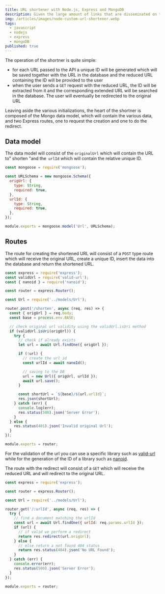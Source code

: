 ```yaml
---
title: URL shortener with Node.js, Express and MongoDB
description: Given the large amount of links that are disseminated on the net, there is often the need to generate much shorter links and this is where URL shorteners come into play.
img: /articles/images/node-custom-url-shortener.webp
tags:
  - javascript
  - nodejs
  - express
  - mongoDB
published: true
---
```


The operation of the shortner is quite simple:

- for each URL passed to the API a unique ID will be generated which will be saved together with the URL in the database and the reduced URL containing the ID will be provided to the user
- when the user sends a `GET` request with the reduced URL, the ID will be extracted from it and the corresponding extended URL will be searched in the database. The user will eventually be redirected to the original URL

Leaving aside the various initializations, the heart of the shortner is composed of the Mongo data model, which will contain the various data, and two Express routes, one to request the creation and one to do the redirect.

## Data model

The data model will consist of the `originalUrl` which will contain the URL to" shorten "and the` urlId` which will contain the relative unique ID.

```javascript
const mongoose = require('mongoose');

const URLSchema = new mongoose.Schema({
  origUrl: {
    type: String,
    required: true,
  },
  urlId: {
    type: String,
    required: true,
  },
});

module.exports = mongoose.model('Url', URLSchema);
```

## Routes

The route for creating the shortened URL will consist of a `POST` type route which will receive the original URL, create a unique ID, insert the data into the database and return the shortened URL.

```javascript
const express = require('express');
const validUrl = require('valid-url');
const { nanoid } = require('nanoid');

const router = express.Router();

const Url = require('../models/Url');

router.post('/shorten', async (req, res) => {
  const { origUrl } = req.body;
  const base = process.env.BASE;

  // check original url validity using the validUrl.isUri method
  if (validUrl.isUri(origUrl)) {
    try {
      // check if already exists
      let url = await Url.findOne({ origUrl });

      if (!url) {
        // create the url id
        const urlId = await nanoId();

        // saving to the DB
        url = new Url({ origUrl, urlId });
        await url.save();
      }

      const shortUrl = `${base}/${url.urlId}`;
      res.json(shortUrl);
    } catch (err) {
      console.log(err);
      res.status(500).json('Server Error');
    }
  } else {
    res.status(401).json('Invalid original Url');
  }
});

module.exports = router;
```

For the validation of the url you can use a specific library such as [valid-url](https://www.npmjs.com/package/valid-url) while for the generation of the ID of a library such as [nanoid](https://github.com/ai/nanoid).

The route with the redirect will consist of a `GET` which will receive the reduced URL and will redirect to the original URL.

```javascript
const express = require('express');

const router = express.Router();

const Url = require('../models/Url');

router.get('/:urlId', async (req, res) => {
  try {
    // find a document matching the urlId
    const url = await Url.findOne({ urlId: req.params.urlId });
    if (url) {
      // if valid we perform a redirect
      return res.redirect(url.origUrl);
    } else {
      // else return a not found 404 status
      return res.status(404).json('No URL Found');
    }
  } catch (err) {
    console.error(err);
    res.status(500).json('Server Error');
  }
});

module.exports = router;
```
